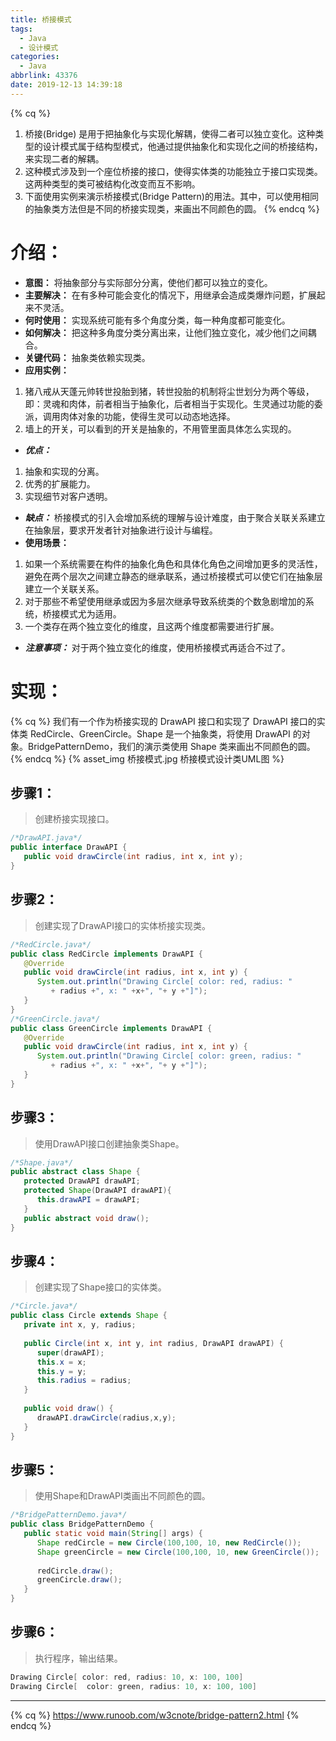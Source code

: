 ```yaml
---
title: 桥接模式
tags:
  - Java
  - 设计模式
categories:
  - Java
abbrlink: 43376
date: 2019-12-13 14:39:18
---
```


{% cq %}
1. 桥接(Bridge) 是用于把抽象化与实现化解耦，使得二者可以独立变化。这种类型的设计模式属于结构型模式，他通过提供抽象化和实现化之间的桥接结构，来实现二者的解耦。  
2. 这种模式涉及到一个座位桥接的接口，使得实体类的功能独立于接口实现类。这两种类型的类可被结构化改变而互不影响。  
3. 下面使用实例来演示桥接模式(Bridge Pattern)的用法。其中，可以使用相同的抽象类方法但是不同的桥接实现类，来画出不同颜色的圆。
{% endcq %}

# 介绍：
- **意图：** 将抽象部分与实际部分分离，使他们都可以独立的变化。
- **主要解决：** 在有多种可能会变化的情况下，用继承会造成类爆炸问题，扩展起来不灵活。
- **何时使用：** 实现系统可能有多个角度分类，每一种角度都可能变化。
- **如何解决：** 把这种多角度分类分离出来，让他们独立变化，减少他们之间耦合。
- **关键代码：** 抽象类依赖实现类。
- **应用实例：** 
1. 猪八戒从天蓬元帅转世投胎到猪，转世投胎的机制将尘世划分为两个等级，即：灵魂和肉体，前者相当于抽象化，后者相当于实现化。生灵通过功能的委派，调用肉体对象的功能，使得生灵可以动态地选择。 
2. 墙上的开关，可以看到的开关是抽象的，不用管里面具体怎么实现的。
- ***优点：*** 
1. 抽象和实现的分离。
2. 优秀的扩展能力。
3. 实现细节对客户透明。
- ***缺点：*** 桥接模式的引入会增加系统的理解与设计难度，由于聚合关联关系建立在抽象层，要求开发者针对抽象进行设计与编程。
- **使用场景：** 
1. 如果一个系统需要在构件的抽象化角色和具体化角色之间增加更多的灵活性，避免在两个层次之间建立静态的继承联系，通过桥接模式可以使它们在抽象层建立一个关联关系。 
2. 对于那些不希望使用继承或因为多层次继承导致系统类的个数急剧增加的系统，桥接模式尤为适用。 
3. 一个类存在两个独立变化的维度，且这两个维度都需要进行扩展。
- ***注意事项：*** 对于两个独立变化的维度，使用桥接模式再适合不过了。

# 实现：
{% cq %}
我们有一个作为桥接实现的 DrawAPI 接口和实现了 DrawAPI 接口的实体类 RedCircle、GreenCircle。Shape 是一个抽象类，将使用 DrawAPI 的对象。BridgePatternDemo，我们的演示类使用 Shape 类来画出不同颜色的圆。
{% endcq %}
{% asset_img 桥接模式.jpg  桥接模式设计类UML图 %}
## 步骤1：
> 创建桥接实现接口。

```java
/*DrawAPI.java*/
public interface DrawAPI {
   public void drawCircle(int radius, int x, int y);
}
```
## 步骤2：
> 创建实现了DrawAPI接口的实体桥接实现类。

```java
/*RedCircle.java*/
public class RedCircle implements DrawAPI {
   @Override
   public void drawCircle(int radius, int x, int y) {
      System.out.println("Drawing Circle[ color: red, radius: "
         + radius +", x: " +x+", "+ y +"]");
   }
}
/*GreenCircle.java*/
public class GreenCircle implements DrawAPI {
   @Override
   public void drawCircle(int radius, int x, int y) {
      System.out.println("Drawing Circle[ color: green, radius: "
         + radius +", x: " +x+", "+ y +"]");
   }
}
```
## 步骤3：
> 使用DrawAPI接口创建抽象类Shape。

```java
/*Shape.java*/
public abstract class Shape {
   protected DrawAPI drawAPI;
   protected Shape(DrawAPI drawAPI){
      this.drawAPI = drawAPI;
   }
   public abstract void draw();  
}
```
## 步骤4：
> 创建实现了Shape接口的实体类。

```java
/*Circle.java*/
public class Circle extends Shape {
   private int x, y, radius;
 
   public Circle(int x, int y, int radius, DrawAPI drawAPI) {
      super(drawAPI);
      this.x = x;  
      this.y = y;  
      this.radius = radius;
   }
 
   public void draw() {
      drawAPI.drawCircle(radius,x,y);
   }
}
```
## 步骤5：
> 使用Shape和DrawAPI类画出不同颜色的圆。

```java
/*BridgePatternDemo.java*/
public class BridgePatternDemo {
   public static void main(String[] args) {
      Shape redCircle = new Circle(100,100, 10, new RedCircle());
      Shape greenCircle = new Circle(100,100, 10, new GreenCircle());
 
      redCircle.draw();
      greenCircle.draw();
   }
}
```
## 步骤6：
> 执行程序，输出结果。

```java
Drawing Circle[ color: red, radius: 10, x: 100, 100]
Drawing Circle[  color: green, radius: 10, x: 100, 100]
```

-------
{% cq %}
https://www.runoob.com/w3cnote/bridge-pattern2.html
{% endcq %}
